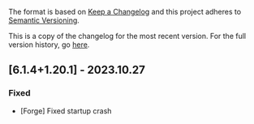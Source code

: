 The format is based on [Keep a Changelog](http://keepachangelog.com/en/1.0.0/) and this project adheres to [Semantic Versioning](http://semver.org/spec/v2.0.0.html).

This is a copy of the changelog for the most recent version. For the full version history, go [here](https://github.com/illusivesoulworks/cherishedworlds/blob/1.20.x/CHANGELOG.md).

## [6.1.4+1.20.1] - 2023.10.27
### Fixed
- [Forge] Fixed startup crash
